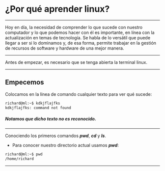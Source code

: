 # ¿Por qué aprender linux?

---
Hoy en día, la necesidad de comprender lo que sucede con nuestro computador y lo que podemos hacer con él es importante, en línea con la actualización en temas de tecnología. Se habla de lo versátil que puede llegar a ser si lo dominamos y, de esa forma, permite trabajar en la gestión de recursos de software y hardware de una mejor manera.

---

Antes de empezar, es necesario que se tenga abierta la terminal linux. 

---

## Empecemos

Colocamos en la línea de comando cualquier texto para ver qué sucede:
```bash
richard@ml:~$ kdkjflajfks
kdkjflajfks: command not found
```
##### Notamos que dicho texto no es reconocido. 

---

Conociendo los primeros comandos ***pwd***, ***cd*** y ***ls***.

+ Para conocer nuestro directorio actual usamos ***pwd***:
```bash
richard@ml:~$ pwd
/home/richard
```

---


